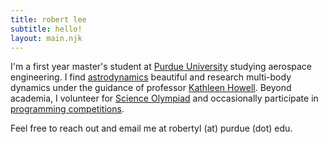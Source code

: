 ```yaml
---
title: robert lee
subtitle: hello!
layout: main.njk
---
```


I'm a first year master's student at [Purdue University](https://engineering.purdue.edu/AAE) studying aerospace engineering. I find [astrodynamics](/research) beautiful and research multi-body dynamics under the guidance of professor [Kathleen Howell](https://engineering.purdue.edu/people/kathleen.howell.1). Beyond academia, I volunteer for [Science Olympiad](/scioly) and occasionally participate in [programming competitions](/compro).

Feel free to reach out and email me at robertyl (at) purdue (dot) edu.